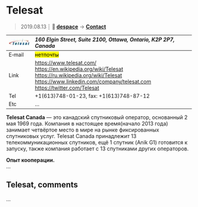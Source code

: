 # Telesat
> 2019.08.13 ┊ **🚀 [despace](index.md)** → **[Contact](contact.md)**

|[![](f/contact/t/telesat_logo1_thumb.jpg)](f/contact/t/telesat_logo1.png)|*160 Elgin Street, Suite 2100, Ottawa, Ontario, K2P 2P7, Canada*|
|:--|:--|
|E‑mail| <mark>нетпочты</mark> |
|Link| <https://www.telesat.com/><br> <https://en.wikipedia.org/wiki/Telesat><br> <https://ru.wikipedia.org/wiki/Telesat><br> <https://www.linkedin.com/company/telesat.com><br> <https://twitter.com/Telesat>  |
|Tel| +1(613)748-01-23, fax: +1(613)748-87-12  |
|Etc| … |

**Telesat Canada** — это канадский спутниковый оператор, основанный 2 мая 1969 года. Компания в настоящее время(начало 2013 года) занимает четвёртое место в мире на рынке фиксированных спутниковых услуг. Telesat Canada принадлежит 13 телекоммуникационных спутников, ещё 1 спутник (Anik G1) готовится к запуску, также компания работает с 13 спутниками других операторов.

**Опыт кооперации.**  
…


<p style="page-break-after:always"> </p>

## Telesat, comments

…

